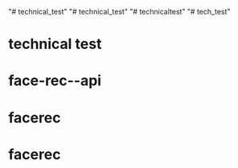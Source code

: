 "# technical_test" 
"# technical_test" 
"# technicaltest" 
"# tech_test" 
# technical test
# face-rec--api
# facerec
# facerec
